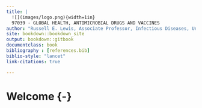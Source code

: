 ```yaml
---
title: |
  ![](images/logo.png){width=1in}   
  97039 - GLOBAL HEALTH, ANTIMICROBIAL DRUGS AND VACCINES
author: "Russell E. Lewis, Associate Professor, Infectious Diseases, University of Bologna"
site: bookdown::bookdown_site
output: bookdown::gitbook
documentclass: book
bibliography : [references.bib]
biblio-style: "lancet"
link-citations: true

---
```


# Welcome {-}

